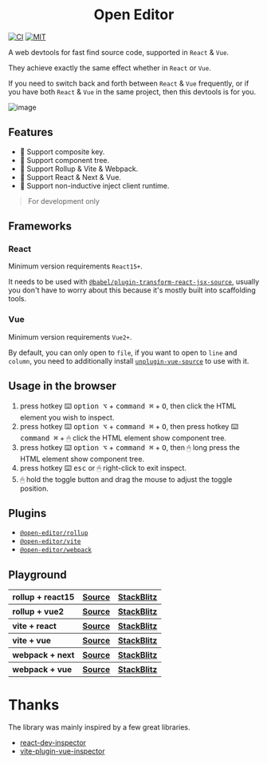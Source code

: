 <h1 align="center">Open Editor</h1>

[![CI](https://github.com/zjxxxxxxxxx/open-editor/actions/workflows/ci.yml/badge.svg)](https://github.com/zjxxxxxxxxx/open-editor/actions/workflows/ci.yml)
[![MIT](https://img.shields.io/github/license/zjxxxxxxxxx/open-editor)](https://opensource.org/licenses/MIT)

A web devtools for fast find source code, supported in `React` & `Vue`.

They achieve exactly the same effect whether in `React` or `Vue`.

If you need to switch back and forth between `React` & `Vue` frequently, or if you have both `React` & `Vue` in the same project, then this devtools is for you.

![image](./public/demo.gif)

## Features

- 🎉 Support composite key.
- 🎯 Support component tree.
- 💝 Support Rollup & Vite & Webpack.
- 🌟 Support React & Next & Vue.
- 🚀 Support non-inductive inject client runtime.

> For development only

## Frameworks

### React

Minimum version requirements `React15+`.

It needs to be used with [`@babel/plugin-transform-react-jsx-source`](https://babeljs.io/docs/babel-plugin-transform-react-jsx-source), usually you don't have to worry about this because it's mostly built into scaffolding tools.

### Vue

Minimum version requirements `Vue2+`.

By default, you can only open to `file`, if you want to open to `line` and `column`, you need to additionally install [`unplugin-vue-source`](https://github.com/zjxxxxxxxxx/unplugin-vue-source) to use with it.

## Usage in the browser

1. press hotkey ⌨️ <kbd>option ⌥</kbd> + <kbd>command ⌘</kbd> + <kbd>O</kbd>, then click the HTML element you wish to inspect.
2. press hotkey ⌨️ <kbd>option ⌥</kbd> + <kbd>command ⌘</kbd> + <kbd>O</kbd>, then press hotkey ⌨️ <kbd>command ⌘</kbd> + 🖱 click the HTML element show component tree.
3. press hotkey ⌨️ <kbd>option ⌥</kbd> + <kbd>command ⌘</kbd> + <kbd>O</kbd>, then 🖱 long press the HTML element show component tree.
4. press hotkey ⌨️ <kbd>esc</kbd> or 🖱 right-click to exit inspect.
5. 🖱 hold the toggle button and drag the mouse to adjust the toggle position.

## Plugins

- [`@open-editor/rollup`](./packages/rollup/README.md)
- [`@open-editor/vite`](./packages/vite/README.md)
- [`@open-editor/webpack`](./packages/webpack/README.md)

## Playground

<table>
  <tbody>
    <tr>
      <th align="left">rollup + react15</th>
      <th>
        <a
          target="_black"
          href="https://github.com/zjxxxxxxxxx/open-editor/tree/main/playground/rollup-react15"
        >
          Source
        </a>
      </th>
      <th>
        <a
          target="_black"
          href="https://stackblitz.com/github/zjxxxxxxxxx/open-editor/tree/main/playground/rollup-react15"
        >
          StackBlitz
        </a>
      </th>
    </tr>
    <tr>
      <th align="left">rollup + vue2</th>
      <th>
        <a
          target="_black"
          href="https://github.com/zjxxxxxxxxx/open-editor/tree/main/playground/rollup-vue2"
        >
          Source
        </a>
      </th>
      <th>
        <a
          target="_black"
          href="https://stackblitz.com/github/zjxxxxxxxxx/open-editor/tree/main/playground/rollup-vue2"
        >
          StackBlitz
        </a>
      </th>
    </tr>
    <tr>
      <th align="left">vite + react</th>
      <th>
        <a
          target="_black"
          href="https://github.com/zjxxxxxxxxx/open-editor/tree/main/playground/vite-react"
        >
          Source
        </a>
      </th>
      <th>
        <a
          target="_black"
          href="https://stackblitz.com/github/zjxxxxxxxxx/open-editor/tree/main/playground/vite-react"
        >
          StackBlitz
        </a>
      </th>
    </tr>
    <tr>
      <th align="left">vite + vue</th>
      <th>
        <a
          target="_black"
          href="https://github.com/zjxxxxxxxxx/open-editor/tree/main/playground/vite-vue"
        >
          Source
        </a>
      </th>
      <th>
        <a
          target="_black"
          href="https://stackblitz.com/github/zjxxxxxxxxx/open-editor/tree/main/playground/vite-vue"
        >
          StackBlitz
        </a>
      </th>
    </tr>
    <tr>
      <th align="left">webpack + next</th>
      <th>
        <a
          target="_black"
          href="https://github.com/zjxxxxxxxxx/open-editor/tree/main/playground/webpack-next"
        >
          Source
        </a>
      </th>
      <th>
        <a
          target="_black"
          href="https://stackblitz.com/github/zjxxxxxxxxx/open-editor/tree/main/playground/webpack-next"
        >
          StackBlitz
        </a>
      </th>
    </tr>
    <tr>
      <th align="left">webpack + vue</th>
      <th>
        <a
          target="_black"
          href="https://github.com/zjxxxxxxxxx/open-editor/tree/main/playground/webpack-vue"
        >
          Source
        </a>
      </th>
      <th>
        <a
          target="_black"
          href="https://stackblitz.com/github/zjxxxxxxxxx/open-editor/tree/main/playground/webpack-vue"
        >
          StackBlitz
        </a>
      </th>
    </tr>
  </tbody>
</table>

# Thanks

The library was mainly inspired by a few great libraries.

- [react-dev-inspector](https://github.com/zthxxx/react-dev-inspector)
- [vite-plugin-vue-inspector](https://github.com/webfansplz/vite-plugin-vue-inspector)
